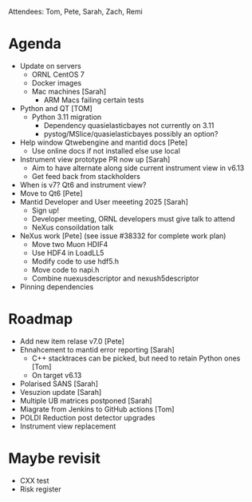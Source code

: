 Attendees: Tom, Pete, Sarah, Zach, Remi

# Agenda
- Update on servers
   - ORNL CentOS 7 
   - Docker images
   - Mac machines [Sarah]
     - ARM Macs failing certain tests
- Python and QT [TOM]
   - Python 3.11 migration 
     - Dependency quasielasticbayes not currently on 3.11
     - pystog/MSlice/quasielasticbayes possibly an option?
- Help window Qtwebengine and mantid docs [Pete]
   - Use online docs if not installed else use local
- Instrument view prototype PR now up [Sarah]
   - Aim to have alternate along side current instrument view in v6.13
   - Get feed back from stackholders
- When is v7? Qt6 and instrument view?
- Move to Qt6 [Pete]
- Mantid Developer and User meeeting 2025 [Sarah]
    - Sign up!
    - Developer meeting, ORNL developers must give talk to attend
    - NeXus consoildation talk
- NeXus work [Pete] (see issue #38332 for complete work plan)
   - Move two Muon HDIF4
   - Use HDF4 in LoadLL5
   - Modify code to use hdf5.h
   - Move code to napi.h
   - Combine nuexusdescriptor and nexush5descriptor
- Pinning dependencies

# Roadmap
- Add new item relase v7.0 [Pete]
- Ehnahcement to mantid error reporting [Sarah]
   - C++ stacktraces can be picked, but need to retain Python ones [Tom]
   - On target v6.13
- Polarised SANS [Sarah]
- Vesuzion update [Sarah]
- Multiple UB matrices postponed [Sarah]
- Miagrate from Jenkins to GitHub actions [Tom]
- POLDI Reduction post detector upgrades
- Instrument view replacement

# Maybe revisit
- CXX test
- Risk register
